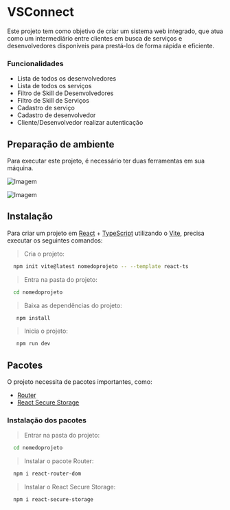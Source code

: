 # VSConnect


Este projeto tem como objetivo de criar um sistema web integrado, que atua como um intermediário entre clientes em busca de serviços e desenvolvedores disponíveis para prestá-los de forma rápida e eficiente.



### Funcionalidades

- Lista de todos os desenvolvedores 
- Lista de todos os serviços
- Filtro de Skill de Desenvolvedores
- Filtro de Skill de Serviços
- Cadastro de serviço
- Cadastro de desenvolvedor
- Cliente/Desenvolvedor realizar autenticação


## Preparação de ambiente

Para executar este projeto, é necessário ter duas ferramentas em sua máquina.


![Imagem](https://upload.wikimedia.org/wikipedia/commons/thumb/d/d9/Node.js_logo.svg/1200px-Node.js_logo.svg.png)

![Imagem](https://upload.wikimedia.org/wikipedia/commons/thumb/9/9a/Visual_Studio_Code_1.35_icon.svg/2048px-Visual_Studio_Code_1.35_icon.svg.png)

## Instalação

Para criar um projeto em [React](https://react.dev/learn) + [TypeScript](https://www.typescriptlang.org/docs/handbook/intro.html) utilizando o [Vite](https://vitejs.dev/guide/), precisa executar os seguintes comandos:

> Cria o projeto:
```bash
  npm init vite@latest nomedoprojeto -- --template react-ts
```
> Entra na pasta do projeto:
```bash
  cd nomedoprojeto
```
> Baixa as dependências do projeto:
```bash
   npm install
```
> Inicia o projeto:
```bash
   npm run dev
```    


## Pacotes

O projeto necessita de pacotes importantes, como:

- [Router](https://www.npmjs.com/package/react-router-dom) 
- [React Secure Storage](https://www.npmjs.com/package/react-secure-storage)

### Instalação dos pacotes

> Entrar na pasta do projeto:
```bash
  cd nomedoprojeto
```
> Instalar o pacote Router:
```bash
  npm i react-router-dom
```
> Instalar o React Secure Storage:
```bash
  npm i react-secure-storage
```

